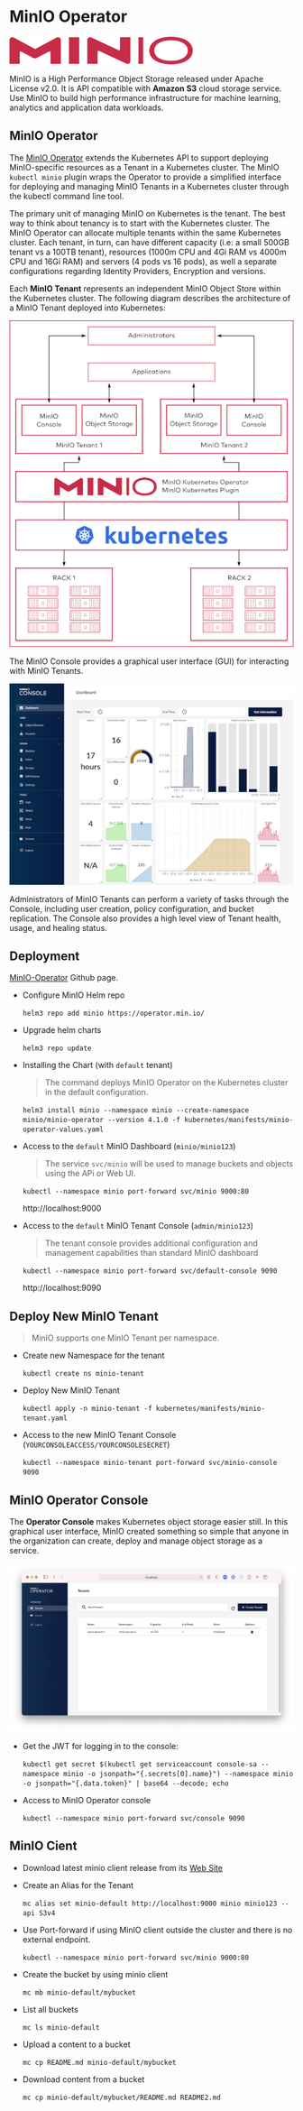 # MinIO Operator

![Minio](images/minio-logo.svg)

MinIO is a High Performance Object Storage released under Apache License v2.0. It is API compatible with **Amazon S3** cloud storage service. Use MinIO to build high performance infrastructure for machine learning, analytics and application data workloads.

## MinIO Operator

The [MinIO Operator](https://github.com/minio/operator) extends the Kubernetes API to support deploying MinIO-specific resources as a Tenant in a Kubernetes cluster. The MinIO `kubectl minio` plugin wraps the Operator to provide a simplified interface for deploying and managing MinIO Tenants in a Kubernetes cluster through the kubectl command line tool.

The primary unit of managing MinIO on Kubernetes is the tenant. The best way to think about tenancy is to start with the Kubernetes cluster. The MinIO Operator can allocate multiple tenants within the same Kubernetes cluster. Each tenant, in turn, can have different capacity (i.e: a small 500GB tenant vs a 100TB tenant), resources (1000m CPU and 4Gi RAM vs 4000m CPU and 16Gi RAM) and servers (4 pods vs 16 pods), as well a separate configurations regarding Identity Providers, Encryption and versions.

Each **MinIO Tenant** represents an independent MinIO Object Store within the Kubernetes cluster. The following diagram describes the architecture of a MinIO Tenant deployed into Kubernetes:

![Minio](images/minio-architecture.png)

The MinIO Console provides a graphical user interface (GUI) for interacting with MinIO Tenants.

![Minio](images/minio-console-dashboard.png)

Administrators of MinIO Tenants can perform a variety of tasks through the Console, including user creation, policy configuration, and bucket replication. The Console also provides a high level view of Tenant health, usage, and healing status.

## Deployment

[MinIO-Operator](https://github.com/minio/operator/tree/master/helm/minio-operator) Github page.

* Configure MinIO Helm repo

    `helm3 repo add minio https://operator.min.io/`

* Upgrade helm charts

    `helm3 repo update`

* Installing the Chart (with `default` tenant)

    > The command deploys MinIO Operator on the Kubernetes cluster in the default configuration.

    `helm3 install minio --namespace minio --create-namespace minio/minio-operator --version 4.1.0 -f kubernetes/manifests/minio-operator-values.yaml`

* Access to the `default` MinIO Dashboard (`minio/minio123`)

    > The service `svc/minio` will be used to manage buckets and objects using the APi or Web UI.

    `kubectl --namespace minio port-forward svc/minio 9000:80`

    http://localhost:9000

* Access to the `default` MinIO Tenant Console (`admin/minio123`)

    > The tenant console provides additional configuration and management capabilities than standard MinIO dashboard

    `kubectl --namespace minio port-forward svc/default-console 9090`

    http://localhost:9090

## Deploy New MinIO Tenant

> MinIO supports one MinIO Tenant per namespace.

* Create new Namespace for the tenant

    `kubectl create ns minio-tenant`

* Deploy New MinIO Tenant

    `kubectl apply -n minio-tenant -f kubernetes/manifests/minio-tenant.yaml`

* Access to the new MinIO Tenant Console (`YOURCONSOLEACCESS/YOURCONSOLESECRET`)

    `kubectl --namespace minio-tenant port-forward svc/minio-console 9090`

## MinIO Operator Console

The **Operator Console** makes Kubernetes object storage easier still. In this graphical user interface, MinIO created something so simple that anyone in the organization can create, deploy and manage object storage as a service.

![Minio](images/minio-operator-console.png)

* Get the JWT for logging in to the console:

    `kubectl get secret $(kubectl get serviceaccount console-sa --namespace minio -o jsonpath="{.secrets[0].name}") --namespace minio -o jsonpath="{.data.token}" | base64 --decode; echo`

* Access to MinIO Operator console

    `kubectl --namespace minio port-forward svc/console 9090`

## MinIO Cient

* Download latest minio client release from its [Web Site](https://min.io/download)

* Create an Alias for the Tenant

    `mc alias set minio-default http://localhost:9000 minio minio123 --api S3v4`

* Use Port-forward if using MinIO client outside the cluster and there is no external endpoint.

    `kubectl --namespace minio port-forward svc/minio 9000:80`

* Create the bucket by using minio client

    `mc mb minio-default/mybucket`

* List all buckets

    `mc ls minio-default`

* Upload a content to a bucket

    `mc cp README.md minio-default/mybucket`

* Download content from a bucket

    `mc cp minio-default/mybucket/README.md README2.md`
